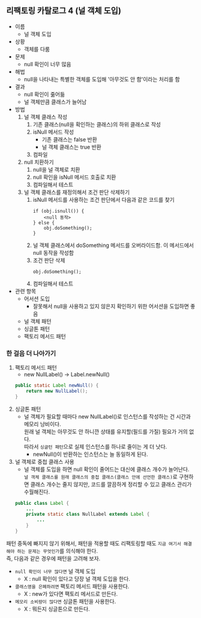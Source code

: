 ## 리팩토링 카탈로그 4 (널 객체 도입)
+ 이름
	+ 널 객체 도입  
+ 상황 
	+ 객체를 다룸
+ 문제
	+ null 확인이 너무 많음
+ 해법
	+ null을 나타내는 특별한 객체를 도입해 '아무것도 안 함'이라는 처리를 함
+ 결과
	+ null 확인이 줆어듦
	+ 널 객체만큼 클래스가 늘어남
+ 방법
	1. 널 객체 클래스 작성
		1. 기존 클래스(null을 확인하는 클래스)의 하위 클래스로 작성
		2. isNull 메서드 작성
			+ 기존 클래스는 false 반환
			+ 널 객체 클래스는 true 반환
		3. 컴파일
	2. null 치환하기
		1. null을 널 객체로 치환
		2. null 확인을 isNull 메서드 호출로 치환
		3. 컴파일해서 테스트
	3. 널 객체 클래스를 재정의해서 조건 판단 삭제하기
		1. isNull 메서드를 사용하는 조건 판단에서 다음과 같은 코드를 찾기
			~~~
			if (obj.isnull()) {
				<null 동작>
			} else {
				obj.doSomething();
			}
			~~~
		2. 널 객체 클래스에서 doSomething 메서드를 오버라이드함. 이 메서드에서 null 동작을 작성함
		3. 조건 판단 삭제  
			~~~
			obj.doSomething();
			~~~
		4. 컴파일해서 테스트
+ 관련 항목
	+ 어서션 도입
		+ 잘못해서 null을 사용하고 있지 않은지 확인하기 위한 어서션을 도입하면 좋음
	+ 널 객체 패턴
	+ 싱글톤 패턴
	+ 팩토리 메서드 패턴
	

### 한 걸음 더 나아가기
1. 팩토리 메서드 패턴
	+ new NullLabel() -> Label.newNull()
	~~~java
	public static Label newNull() {
		return new NullLabel();
	}
	~~~
2. 싱글톤 패턴
	+ 널 객체가 필요할 때마다 new NullLabel()로 인스턴스를 작성하는 건 시간과 메모리 낭비이다.  
	원래 널 객체는 아무것도 안 하니깐 상태를 유지할(필드를 가질) 필요가 거의 없다.  
	따라서 `싱글턴 패턴`으로 실제 인스턴스를 하나로 줄이는 게 더 낫다.
		+ newNull()이 반환하는 인스턴스는 늘 동일하게 된다.
3. 널 객체로 중첩 클래스 사용
	+ 널 객체를 도입을 하면 null 확인이 줄어드는 대신에 클래스 개수가 늘어난다.  
	`널 객체 클래스를 원래 클래스의 중첩 클래스(클래스 안에 선언한 클래스)`로 구현하면 클래스 개수는 줄지 않지만, 코드를 깔끔하게 정리할 수 있고 클래스 관리가 수월해진다.  
	~~~java
	public class Label {
		...
		private static class NullLabel extends Label {
			...
		}
	}
	~~~

패턴 중독에 빠지지 않기 위해서, 패턴을 적용할 때도 리팩토링할 때도 `지금 여기서 해결해야 하는 문제는 무엇인가`를 의식해야 한다.  
즉, 다음과 같은 경우에 패턴을 고려해 보자.  
+ `null 확인이 너무 많다면` 널 객체 도입
	- X : null 확인이 있다고 당장 널 객체 도입을 한다.
+ `클래스명을 은폐하려면` 팩토리 메서드 패턴을 사용한다.  
	- X : new가 있다면 팩토리 메서드로 만든다.
+ `메모리 소비량이 많다면` 싱글톤 패턴을 사용한다.
	- X : 뭐든지 싱글톤으로 만든다.